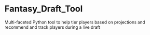 # Fantasy_Draft_Tool
Multi-faceted Python tool to help tier players based on projections and recommend and track players during a live draft
